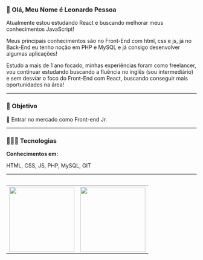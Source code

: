 ### 👋 Olá, Meu Nome é Leonardo Pessoa

<p>Atualmente estou estudando React e buscando melhorar meus conhecimentos JavaScript!</p>

<p>Meus principais conhecimentos são no Front-End com html, css e js, já no Back-End eu tenho noção em PHP e MySQL e já consigo desenvolver algumas aplicações!</p>

<p>Estudo a mais de 1 ano focado, minhas experiências foram como freelancer, vou continuar estudando buscando a fluência no inglês (sou intermediário) e sem desviar o foco do Front-End com React, buscando conseguir mais oportunidades na área!</p>

---

### 🎯 Objetivo
<p>📌 Entrar no mercado como Front-end Jr.</p> 

---

### 👨🏼‍💻 Tecnologias
**Conhecimentos em:**
<p>
  HTML,
  CSS,
  JS,
  PHP,
  MySQL,
  GIT
</p>

---

<table align='left'>
  <row>
    <td>
     <!-- Card -->
      <img height='172' src='https://github-readme-stats.vercel.app/api/top-langs/?username=leonardopess&layout=compact'>
    </td>
    <td>
      <img height='172' src='https://github-readme-stats.vercel.app/api?username=leonardopess&show_icons=true'>
    </td>
  </row>
</table>
